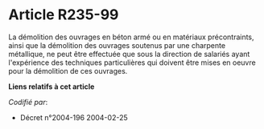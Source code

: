 # Article R235-99

La démolition des ouvrages en béton armé ou en matériaux précontraints, ainsi que la démolition des ouvrages soutenus par une
charpente métallique, ne peut être effectuée que sous la direction de salariés ayant l'expérience des techniques
particulières qui doivent être mises en oeuvre pour la démolition de ces ouvrages.

**Liens relatifs à cet article**

_Codifié par_:

  - Décret n°2004-196 2004-02-25
